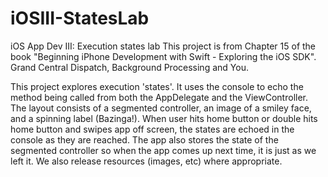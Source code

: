 # iOSIII-StatesLab
iOS App Dev III:   Execution states lab
This project is from Chapter 15 of the book "Beginning iPhone Development with Swift -
Exploring the iOS SDK".  Grand Central Dispatch, Background Processing and You.

This project explores execution 'states'.  It uses the console to echo the method being
called from both the AppDelegate and the ViewController.  The layout consists of a
segmented controller, an image of a smiley face, and a spinning label (Bazinga!).
When user hits home button or double hits home button and swipes app off screen,
the states are echoed in the console as they are reached.  The app also stores
the state of the segmented controller so when the app comes up next time, it is
just as we left it.  We also release resources (images, etc) where appropriate.
